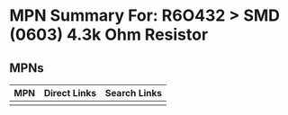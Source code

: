 



# MPN Summary For: R6O432 > SMD (0603) 4.3k Ohm Resistor

## MPNs
  

|MPN|Direct Links|Search Links|
| :--- | :--- | :--- |
||||
